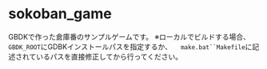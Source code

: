# sokoban_game
GBDKで作った倉庫番のサンプルゲームです。
※ローカルでビルドする場合、`GBDK_ROOT`にGDBKインストールパスを指定するか、
　`make.bat``Makefile`に記述されているパスを直接修正してから行ってください。
